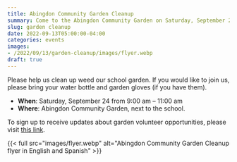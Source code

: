 ```yaml
--- 
title: Abingdon Community Garden Cleanup
summary: Come to the Abingdon Community Garden on Saturday, September 24 to help weed.
slug: garden cleanup
date: 2022-09-13T05:00:00-04:00
categories: events
images: 
- /2022/09/13/garden-cleanup/images/flyer.webp
draft: true
---
```


Please help us clean up weed our school garden. If you would like to join us, please bring your water bottle and garden gloves (if you have them).

- **When**: Saturday, September 24 from 9:00 am – 11:00 am
- **Where**: Abingdon Community Garden, next to the school.

To sign up to receive updates about garden volunteer opportunities, please visit [this link](https://lp.constantcontactpages.com/su/SjhlqrR).

{{< full src="images/flyer.webp" alt="Abingdon Community Garden Cleanup flyer in English and Spanish" >}}